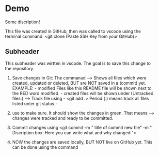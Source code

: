 # Demo

Some discription!

This file was created in GitHub, then was called to vscode using the terminal command: <git clone (Paste SSH Key from your GitHub)>

## Subheader 

This subheader was wirtten in vscode.
The goal is to save this change to the repository.
1. Save changes in Git: 
 The commanad <git status> --> Shows all files which were created, updated or deleted, BUT are NOT saved in a (commit) yet.
            EXAMPLE: - modified Files like this README file will be shown next to the RED word modified.
                     - created files will be shown under (Untracked files:) --> Track file using - <git add .> Period (.) means track all files listed unter git status
                                                                                                  - <git add neamOFfile.extentionOFfile>
2. use <git status> to make sure. It should show the changes in green. That means --> changes were tracked and ready to be committed.
3. Commit changes using <git commit -m " title of commit new file" -m " Discription box: Here you can write what and why changed ">

4. NOW the changes are saved locally, BUT NOT live on GitHub yet.
This can be done using the command <git push>

